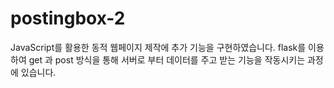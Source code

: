 # postingbox-2
JavaScript를 활용한 동적 웹페이지 제작에 추가 기능을 구현하였습니다.
flask를 이용하여 get 과 post 방식을 통해 서버로 부터 데이터를 주고 받는 기능을 작동시키는 과정에 있습니다.
